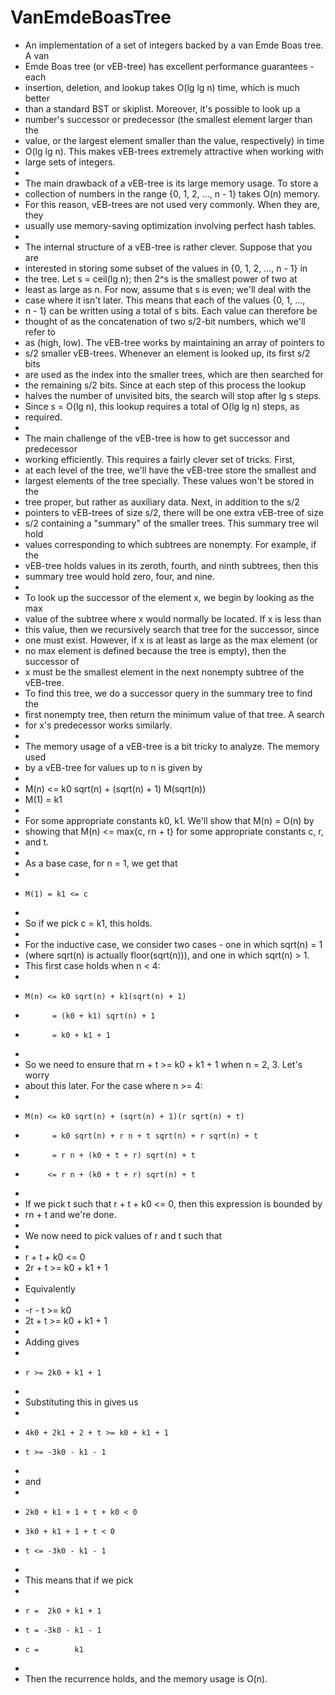 # VanEmdeBoasTree

 * An implementation of a set of integers backed by a van Emde Boas tree. A van
 * Emde Boas tree (or vEB-tree) has excellent performance guarantees - each
 * insertion, deletion, and lookup takes O(lg lg n) time, which is much better
 * than a standard BST or skiplist.  Moreover, it's possible to look up a
 * number's successor or predecessor (the smallest element larger than the
 * value, or the largest element smaller than the value, respectively) in time
 * O(lg lg n).  This makes vEB-trees extremely attractive when working with
 * large sets of integers.
 *
 * The main drawback of a vEB-tree is its large memory usage.  To store a 
 * collection of numbers in the range {0, 1, 2, ..., n - 1} takes O(n) memory.
 * For this reason, vEB-trees are not used very commonly.  When they are, they
 * usually use memory-saving optimization involving perfect hash tables.
 *
 * The internal structure of a vEB-tree is rather clever.  Suppose that you are
 * interested in storing some subset of the values in {0, 1, 2, ..., n - 1} in
 * the tree.  Let s = ceil(lg n); then 2^s is the smallest power of two at
 * least as large as n.  For now, assume that s is even; we'll deal with the
 * case where it isn't later.  This means that each of the values {0, 1, ...,
 * n - 1} can be written using a total of s bits.  Each value can therefore be
 * thought of as the concatenation of two s/2-bit numbers, which we'll refer to
 * as (high, low).  The vEB-tree works by maintaining an array of pointers to
 * s/2 smaller vEB-trees.  Whenever an element is looked up, its first s/2 bits
 * are used as the index into the smaller trees, which are then searched for
 * the remaining s/2 bits.  Since at each step of this process the lookup
 * halves the number of unvisited bits, the search will stop after lg s steps.
 * Since s = O(lg n), this lookup requires a total of O(lg lg n) steps, as
 * required.
 *
 * The main challenge of the vEB-tree is how to get successor and predecessor
 * working efficiently.  This requires a fairly clever set of tricks.  First,
 * at each level of the tree, we'll have the vEB-tree store the smallest and
 * largest elements of the tree specially.  These values won't be stored in the
 * tree proper, but rather as auxiliary data.  Next, in addition to the s/2
 * pointers to vEB-trees of size s/2, there will be one extra vEB-tree of size
 * s/2 containing a "summary" of the smaller trees.  This summary tree wil hold
 * values corresponding to which subtrees are nonempty.  For example, if the
 * vEB-tree holds values in its zeroth, fourth, and ninth subtrees, then this
 * summary tree would hold zero, four, and nine.
 *
 * To look up the successor of the element x, we begin by looking as the max
 * value of the subtree where x would normally be located.  If x is less than
 * this value, then we recursively search that tree for the successor, since
 * one must exist.  However, if x is at least as large as the max element (or
 * no max element is defined because the tree is empty), then the successor of
 * x must be the smallest element in the next nonempty subtree of the vEB-tree.
 * To find this tree, we do a successor query in the summary tree to find the
 * first nonempty tree, then return the minimum value of that tree.  A search
 * for x's predecessor works similarly.
 *
 * The memory usage of a vEB-tree is a bit tricky to analyze.  The memory used
 * by a vEB-tree for values up to n is given by
 *
 *    M(n) <= k0 sqrt(n) + (sqrt(n) + 1) M(sqrt(n)) 
 *    M(1)  = k1
 *
 * For some appropriate constants k0, k1.  We'll show that M(n) = O(n) by 
 * showing that M(n) <= max{c, rn + t} for some appropriate constants c, r, 
 * and t.  
 *
 * As a base case, for n = 1, we get that
 *
 *     M(1) = k1 <= c
 *
 * So if we pick c = k1, this holds.
 *
 * For the inductive case, we consider two cases - one in which sqrt(n) = 1
 * (where sqrt(n) is actually floor(sqrt(n))), and one in which sqrt(n) > 1.
 * This first case holds when n < 4:
 *
 *     M(n) <= k0 sqrt(n) + k1(sqrt(n) + 1)
 *           = (k0 + k1) sqrt(n) + 1
 *           = k0 + k1 + 1
 *
 * So we need to ensure that rn + t >= k0 + k1 + 1 when n = 2, 3.  Let's worry
 * about this later.  For the case where n >= 4:
 *
 *     M(n) <= k0 sqrt(n) + (sqrt(n) + 1)(r sqrt(n) + t) 
 *           = k0 sqrt(n) + r n + t sqrt(n) + r sqrt(n) + t
 *           = r n + (k0 + t + r) sqrt(n) + t
 *          <= r n + (k0 + t + r) sqrt(n) + t
 *
 * If we pick t such that r + t + k0 <= 0, then this expression is bounded by
 * rn + t and we're done.
 *
 * We now need to pick values of r and t such that
 *
 *    r + t + k0 <= 0
 *    2r + t >= k0 + k1 + 1
 *
 * Equivalently
 *
 *    -r - t >= k0
 *    2t + t >= k0 + k1 + 1
 *
 * Adding gives
 *
 *     r >= 2k0 + k1 + 1
 *
 * Substituting this in gives us
 *
 *     4k0 + 2k1 + 2 + t >= k0 + k1 + 1
 *     t >= -3k0 - k1 - 1
 *
 * and
 *
 *     2k0 + k1 + 1 + t + k0 < 0
 *     3k0 + k1 + 1 + t < 0
 *     t <= -3k0 - k1 - 1
 *
 * This means that if we pick
 *
 *     r =  2k0 + k1 + 1
 *     t = -3k0 - k1 - 1
 *     c =        k1
 *
 * Then the recurrence holds, and the memory usage is O(n).
